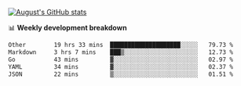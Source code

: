 
[![August's GitHub stats](https://github-readme-stats.vercel.app/api?username=zou-weidong&show_icons=true&theme=radical)](https://github.com/zou-weidong)


📊 **Weekly development breakdown**
<!--START_SECTION:waka-->

```txt
Other        19 hrs 33 mins  ████████████████████░░░░░   79.73 %
Markdown     3 hrs 7 mins    ███▒░░░░░░░░░░░░░░░░░░░░░   12.73 %
Go           43 mins         ▓░░░░░░░░░░░░░░░░░░░░░░░░   02.97 %
YAML         34 mins         ▓░░░░░░░░░░░░░░░░░░░░░░░░   02.37 %
JSON         22 mins         ▒░░░░░░░░░░░░░░░░░░░░░░░░   01.51 %
```

<!--END_SECTION:waka-->
